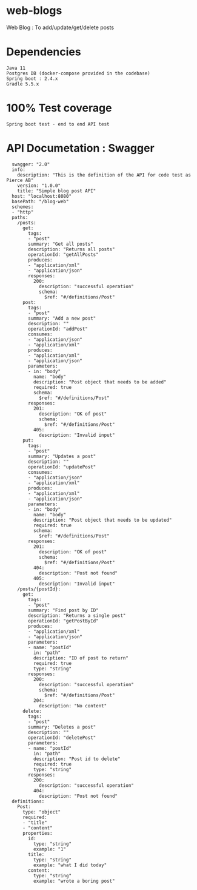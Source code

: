 # web-blogs
Web Blog : To add/update/get/delete posts

# Dependencies
	Java 11
	Postgres DB (docker-compose provided in the codebase)
	Spring boot : 2.4.x
	Gradle 5.5.x
	

# 100% Test coverage
	Spring boot test - end to end API test



# API Documetation : Swagger 
	  swagger: "2.0"
	  info:
		description: "This is the definition of the API for code test as Pierce AB"
		version: "1.0.0"
		title: "Simple blog post API"
	  host: "localhost:8080"
	  basePath: "/blog-web"
	  schemes:
	  - "http"
	  paths:
		/posts:
		  get:
			tags:
			- "post"
			summary: "Get all posts"
			description: "Returns all posts"
			operationId: "getAllPosts"
			produces:
			- "application/xml"
			- "application/json"
			responses:
			  200:
				description: "successful operation"
				schema:
				  $ref: "#/definitions/Post"
		  post:
			tags:
			- "post"
			summary: "Add a new post"
			description: ""
			operationId: "addPost"
			consumes:
			- "application/json"
			- "application/xml"
			produces:
			- "application/xml"
			- "application/json"
			parameters:
			- in: "body"
			  name: "body"
			  description: "Post object that needs to be added"
			  required: true
			  schema:
				$ref: "#/definitions/Post"
			responses:
			  201: 
				description: "OK of post"
				schema:
				  $ref: "#/definitions/Post"
			  405:
				description: "Invalid input"
		  put:
			tags:
			- "post"
			summary: "Updates a post"
			description: ""
			operationId: "updatePost"
			consumes:
			- "application/json"
			- "application/xml"
			produces:
			- "application/xml"
			- "application/json"
			parameters:
			- in: "body"
			  name: "body"
			  description: "Post object that needs to be updated"
			  required: true
			  schema:
				$ref: "#/definitions/Post"
			responses:
			  201: 
				description: "OK of post"
				schema:
				  $ref: "#/definitions/Post"
			  404: 
				description: "Post not found"
			  405:
				description: "Invalid input"
		/posts/{postId}:
		  get:
			tags:
			- "post"
			summary: "Find post by ID"
			description: "Returns a single post"
			operationId: "getPostById"
			produces:
			- "application/xml"
			- "application/json"
			parameters:
			- name: "postId"
			  in: "path"
			  description: "ID of post to return"
			  required: true
			  type: "string"
			responses:
			  200:
				description: "successful operation"
				schema:
				  $ref: "#/definitions/Post"
			  204:
				description: "No content"
		  delete:
			tags:
			- "post"
			summary: "Deletes a post"
			description: ""
			operationId: "deletePost"
			parameters:
			- name: "postId"
			  in: "path"
			  description: "Post id to delete"
			  required: true
			  type: "string"
			responses:
			  200:
				description: "successful operation"
			  404:
				description: "Post not found"
	  definitions:
		Post:
		  type: "object"
		  required:
		  - "title"
		  - "content"
		  properties:
			id:
			  type: "string"
			  example: "1"
			title:
			  type: "string"
			  example: "what I did today"
			content:
			  type: "string"
			  example: "wrote a boring post"

			  
